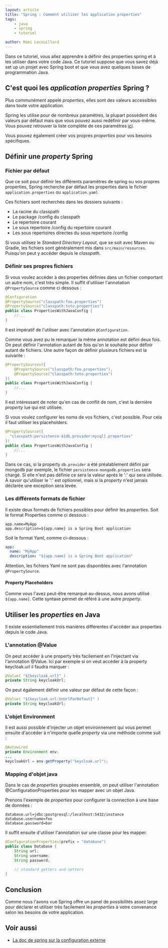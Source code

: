 ```yaml
---
layout: article
title: "Spring : Comment utiliser les application properties"
tags:
    - java
    - spring
    - tutoriel

author: Rémi Lecouillard
---
```


Dans ce tutoriel, vous allez apprendre à définir des properties spring et à les utiliser dans votre code Java.
Ce tutoriel suppose que vous savez déjà set up un projet avec Spring boot et que vous avez quelques bases de programmation Java.

## C'est quoi les _application properties_ Spring ?

Plus communément appelé _properties_, elles sont des valeurs accessibles dans toute
votre application.

Spring les utilise pour de nombreux paramètres, la plupart possèdent des valeurs par défaut mais que vous pouvez aussi redéfinir par vous-même. Vous pouvez retrouver la liste complète de ces paramètres [ici](https://docs.spring.io/spring-boot/docs/current/reference/html/appendix-application-properties.html).

Vous pouvez également créer vos propres _properties_ pour vos besoins spécifiques.

## Définir une _property_ Spring

### Fichier par défaut

Que ce soit pour définir les différents paramètres de spring ou vos propres
properties, Spring recherche par défaut les properties dans le fichier
`application.properties` ou `application.yaml`

Ces fichiers sont recherchés dans les dossiers suivants :

* La racine du classpath
* Le package /config du classpath
* Le repertoire courant
* Le sous repertoire /config du repertoire courant
* Les sous repertoires directes du sous repertoire /config

Si vous utilisez le _Standard Directory Layout_, que se soit avec Maven ou Gradle,
les fichiers sont généralement mis dans `src/main/resources`. Puisqu'on peut y accéder depuis le _classpath_.

### Définir ses propres fichiers

Si vous voulez accéder à des properties définies dans un fichier comportant un
autre nom, c'est très simple. Il suffit d'utiliser l'annotation `@PropertySource`
comme ci dessous :

```java
@Configuration
@PropertySource("classpath:foo.properties")
@PropertySource("classpath:toto.properties")
public class PropertiesWithJavaConfig {
    //...
}
```

Il est impératif de l'utiliser avec l'annotation `@Configuration`.

Comme vous avez pu le remarquer la même annotation est défini deux fois. On peut
définir l'annotation autant de fois qu'on le souhaite pour définir autant de fichiers.
Une autre façon de définir plusieurs fichiers est la suivante :

```java
@PropertySources({
    @PropertySource("classpath:foo.properties"),
    @PropertySource("classpath:toto.properties")
})
public class PropertiesWithJavaConfig {
    //...
}
```

Il est intéressant de noter qu'en cas de conflit de nom, c'est la dernière _property_
lue qui est utilisée.

Si vous voulez configurer les noms de vos fichiers, c'est possible. Pour cela
il faut utiliser les placeholders.

```java
@PropertySource({
  "classpath:persistence-${db.provider:mysql}.properties"
})
public class PropertiesWithJavaConfig {
    //...
}
```

Dans ce cas, si la property `db.provider` a été préalablement défini par mongodb par
exemple, le fichier `persistence-mongodb.properties` sera chargé. Si elle n'est pas
définie ce sera la valeur après le ':' qui sera utilisée. À savoir qu'utiliser le
':' est optionnel, mais si la _property_ n'est jamais déclarée une exception sera levée.

### Les différents formats de fichier

Il existe deux formats de fichiers possibles pour définir les _properties_. Soit le format Properties comme ci dessous :

```properties
app.name=MyApp
app.description=${app.name} is a Spring Boot application
```

Soit le format Yaml, comme ci-dessous :

```yaml
app:
  name: "MyApp"
  description: "${app.name} is a Spring Boot application"
```

Attention, les fichiers Yaml ne sont pas disponibles avec l'annotation `@PropertySource`.

#### Property Placeholders

Comme vous l'avez peut-être remarqué au-dessus, nous avons utilisé `${app.name}`.
Cette syntaxe permet de référé à une autre _property_.

## Utiliser les _properties_ en Java

Il existe essentiellement trois manières différentes d'accéder aux properties depuis le code Java.

### L'annotation @Value

On peut accéder à une property très facilement en l'injectant via l'annotation @Value.
Ici par exemple si on veut accéder à la property keycloak.url il faudra marquer :

```java
@Value( "${keycloak.url}" )
private String keycloakUrl;
```

On peut également définir une valeur par défaut de cette façon :

```java
@Value( "${keycloak.url:UnUrlParDéfaut}" )
private String keycloakUrl;
```

### L'objet Environment

Il est aussi possible d'injecter un objet environnement qui vous permet ensuite
d'accéder à n'importe quelle _property_ via une méthode comme suit :

```java
@Autowired
private Environment env;
...
keycloakUrl = env.getProperty("keycloak.url");
```

### Mapping d'objet java

Dans le cas de _properties_ groupées ensemble, on peut utiliser l'annotation @ConfigurationProperties pour les mapper avec un objet Java.

Prenons l'exemple de _properties_ pour configurer la connection à une base de données :

```properties
database.url=jdbc:postgresql:/localhost:5432/instance
database.username=foo
database.password=bar
```

Il suffit ensuite d'utiliser l'annotation sur une classe pour les mapper.

```java
@ConfigurationProperties(prefix = "database")
public class Database {
    String url;
    String username;
    String password;

    // standard getters and setters
}
```

## Conclusion

Comme nous l'avons vue Spring offre un panel de possibilités assez large pour
déclarer et utiliser très facilement les _properties_ à votre convenance selon
les besoins de votre application.

## Voir aussi

- [La doc de spring sur la configuration externe](https://docs.spring.io/spring-boot/docs/current/reference/html/spring-boot-features.html#boot-features-external-config-files)
